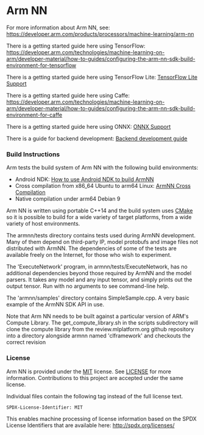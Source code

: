 # Arm NN

For more information about Arm NN, see: <https://developer.arm.com/products/processors/machine-learning/arm-nn>

There is a getting started guide here using TensorFlow: <https://developer.arm.com/technologies/machine-learning-on-arm/developer-material/how-to-guides/configuring-the-arm-nn-sdk-build-environment-for-tensorflow>

There is a getting started guide here using TensorFlow Lite: [TensorFlow Lite Support](src/armnnTfLiteParser/README.md)

There is a getting started guide here using Caffe: <https://developer.arm.com/technologies/machine-learning-on-arm/developer-material/how-to-guides/configuring-the-arm-nn-sdk-build-environment-for-caffe>

There is a getting started guide here using ONNX: [ONNX Support](src/armnnOnnxParser/README.md)

There is a guide for backend development: [Backend development guide](src/backends/README.md)

### Build Instructions

Arm tests the build system of Arm NN with the following build environments:

* Android NDK: [How to use Android NDK to build ArmNN](BuildGuideAndroidNDK.md)
* Cross compilation from x86_64 Ubuntu to arm64 Linux: [ArmNN Cross Compilation](BuildGuideCrossCompilation.md)
* Native compilation under arm64 Debian 9

Arm NN is written using portable C++14 and the build system uses [CMake](https://cmake.org/) so it is possible to build for a wide variety of target platforms, from a wide variety of host environments.

The armnn/tests directory contains tests used during ArmNN development. Many of them depend on third-party IP, model protobufs and image files not distributed with ArmNN. The dependencies of some of the tests are available freely on the Internet, for those who wish to experiment.

The 'ExecuteNetwork' program, in armnn/tests/ExecuteNetwork, has no additional dependencies beyond those required by ArmNN and the model parsers. It takes any model and any input tensor, and simply prints out the output tensor. Run with no arguments to see command-line help.

The 'armnn/samples' directory contains SimpleSample.cpp. A very basic example of the ArmNN SDK API in use.

Note that Arm NN needs to be built against a particular version of ARM's Compute Library. The get_compute_library.sh in the scripts subdirectory will clone the compute library from the review.mlplatform.org github repository into a directory alongside armnn named 'clframework' and checkouts the correct revision

### License

Arm NN is provided under the [MIT](https://spdx.org/licenses/MIT.html) license.
See [LICENSE](LICENSE) for more information. Contributions to this project are accepted under the same license.

Individual files contain the following tag instead of the full license text.

    SPDX-License-Identifier: MIT

This enables machine processing of license information based on the SPDX License Identifiers that are available here: http://spdx.org/licenses/